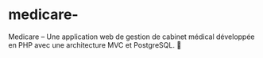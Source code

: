 # medicare-
Medicare – Une application web de gestion de cabinet médical développée en PHP avec une architecture MVC et PostgreSQL. 📌
